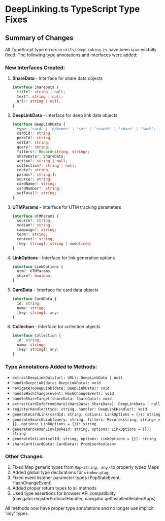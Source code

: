 # DeepLinking.ts TypeScript Type Fixes

## Summary of Changes

All TypeScript type errors in `utils/deepLinking.ts` have been successfully fixed. The following type annotations and interfaces were added:

### New Interfaces Created:

1. **ShareData** - Interface for share data objects
   ```typescript
   interface ShareData {
     title?: string | null;
     text?: string | null;
     url?: string | null;
   }
   ```

2. **DeepLinkData** - Interface for deep link data objects
   ```typescript
   interface DeepLinkData {
     type: 'card' | 'pokemon' | 'set' | 'search' | 'share' | 'hash';
     cardId?: string;
     pokeId?: string;
     setId?: string;
     query?: string;
     filters?: Record<string, string>;
     shareData?: ShareData;
     action?: string | null;
     collection?: string | null;
     route?: string;
     params?: string[];
     source?: string;
     cardName?: string;
     cardNumber?: string;
     setTotal?: string;
   }
   ```

3. **UTMParams** - Interface for UTM tracking parameters
   ```typescript
   interface UTMParams {
     source?: string;
     medium?: string;
     campaign?: string;
     term?: string;
     content?: string;
     [key: string]: string | undefined;
   }
   ```

4. **LinkOptions** - Interface for link generation options
   ```typescript
   interface LinkOptions {
     utm?: UTMParams;
     share?: boolean;
   }
   ```

5. **CardData** - Interface for card data objects
   ```typescript
   interface CardData {
     id: string;
     name: string;
     [key: string]: any;
   }
   ```

6. **Collection** - Interface for collection objects
   ```typescript
   interface Collection {
     id: string;
     name: string;
     [key: string]: any;
   }
   ```

### Type Annotations Added to Methods:

- `extractDeepLinkData(url: URL): DeepLinkData | null`
- `handleDeepLink(data: DeepLinkData): void`
- `navigateToDeepLink(data: DeepLinkData): void`
- `handleHashChange(event: HashChangeEvent): void`
- `handleShareTarget(shareData: ShareData): void`
- `extractCardInfoFromShare(shareData: ShareData): DeepLinkData | null`
- `registerHandler(type: string, handler: DeepLinkHandler): void`
- `generateCardLink(cardId: string, options: LinkOptions = {}): string`
- `generateSearchLink(query: string, filters: Record<string, string> = {}, options: LinkOptions = {}): string`
- `generatePokemonLink(pokeId: string, options: LinkOptions = {}): string`
- `generateSetLink(setId: string, options: LinkOptions = {}): string`
- `shareCard(cardData: CardData): Promise<boolean>`

### Other Changes:

1. Fixed Map generic types from `Map<string, any>` to properly typed Maps
2. Added global type declarations for `window.gtag`
3. Fixed event listener parameter types (PopStateEvent, HashChangeEvent)
4. Added proper return types to all methods
5. Used type assertions for browser API compatibility (navigator.registerProtocolHandler, navigator.getInstalledRelatedApps)

All methods now have proper type annotations and no longer use implicit 'any' types.